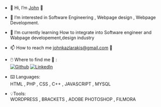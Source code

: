 - 👋 Hi, I’m [John](https://github.com/John-Kazlarakis) 🔗
- 👀 I’m interested in Software Engineering , Webpage design , Webpage Development.
- 🌱 I’m currently learning How to integrate into Software engineer and Wabpage developement,design industry
- 📫 How to reach me johnkazlarakis@gmail.com 📧
  
- 🖱️ Where to find me 🔗 : <br>
<a href="https://github.com/John-Kazlarakis" target="_blank"><img alt="Github" src="https://img.shields.io/badge/GitHub-%2312100E.svg?&style=for-the-badge&logo=Github&logoColor=white" /></a>
<a href="https://www.linkedin.com/in/john-kazlarakis/" target="_blank"><img alt="LinkedIn" src="https://img.shields.io/badge/linkedin-%230077B5.svg?&style=for-the-badge&logo=linkedin&logoColor=white" /></a>

- ⌨️ Languages: <br>
  HTML , PHP , CSS , C++ , JAVASCRIPT , MYSQL
   <br>
- 💡Tools: <br>
  WORDPRESS , BRACKETS , ADOBE PHOTOSHOP , FILMORA 
<!---
John-Kazlarakis/John-Kazlarakis is a ✨ special ✨ repository because its `README.md` (this file) appears on your GitHub profile.
You can click the Preview link to take a look at your changes.
--->
